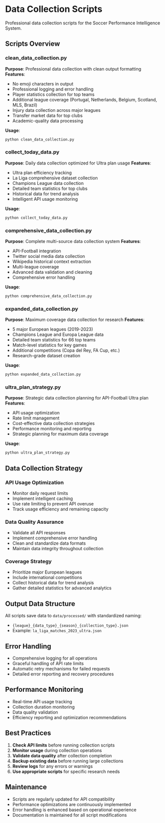# Data Collection Scripts

Professional data collection scripts for the Soccer Performance Intelligence System.

## Scripts Overview

### clean_data_collection.py
**Purpose**: Professional data collection with clean output formatting
**Features**:
- No emoji characters in output
- Professional logging and error handling
- Player statistics collection for top teams
- Additional league coverage (Portugal, Netherlands, Belgium, Scotland, MLS, Brazil)
- Injury data collection across major leagues
- Transfer market data for top clubs
- Academic-quality data processing

**Usage**:
```bash
python clean_data_collection.py
```

### collect_today_data.py
**Purpose**: Daily data collection optimized for Ultra plan usage
**Features**:
- Ultra plan efficiency tracking
- La Liga comprehensive dataset collection
- Champions League data collection
- Detailed team statistics for top clubs
- Historical data for trend analysis
- Intelligent API usage monitoring

**Usage**:
```bash
python collect_today_data.py
```

### comprehensive_data_collection.py
**Purpose**: Complete multi-source data collection system
**Features**:
- API-Football integration
- Twitter social media data collection
- Wikipedia historical context extraction
- Multi-league coverage
- Advanced data validation and cleaning
- Comprehensive error handling

**Usage**:
```bash
python comprehensive_data_collection.py
```

### expanded_data_collection.py
**Purpose**: Maximum coverage data collection for research
**Features**:
- 5 major European leagues (2019-2023)
- Champions League and Europa League data
- Detailed team statistics for 66 top teams
- Match-level statistics for key games
- Additional competitions (Copa del Rey, FA Cup, etc.)
- Research-grade dataset creation

**Usage**:
```bash
python expanded_data_collection.py
```

### ultra_plan_strategy.py
**Purpose**: Strategic data collection planning for API-Football Ultra plan
**Features**:
- API usage optimization
- Rate limit management
- Cost-effective data collection strategies
- Performance monitoring and reporting
- Strategic planning for maximum data coverage

**Usage**:
```bash
python ultra_plan_strategy.py
```

## Data Collection Strategy

### API Usage Optimization
- Monitor daily request limits
- Implement intelligent caching
- Use rate limiting to prevent API overuse
- Track usage efficiency and remaining capacity

### Data Quality Assurance
- Validate all API responses
- Implement comprehensive error handling
- Clean and standardize data formats
- Maintain data integrity throughout collection

### Coverage Strategy
- Prioritize major European leagues
- Include international competitions
- Collect historical data for trend analysis
- Gather detailed statistics for advanced analytics

## Output Data Structure

All scripts save data to `data/processed/` with standardized naming:
- `{league}_{data_type}_{season}_{collection_type}.json`
- Example: `la_liga_matches_2023_ultra.json`

## Error Handling

- Comprehensive logging for all operations
- Graceful handling of API rate limits
- Automatic retry mechanisms for failed requests
- Detailed error reporting and recovery procedures

## Performance Monitoring

- Real-time API usage tracking
- Collection duration monitoring
- Data quality validation
- Efficiency reporting and optimization recommendations

## Best Practices

1. **Check API limits** before running collection scripts
2. **Monitor usage** during collection operations
3. **Validate data quality** after collection completion
4. **Backup existing data** before running large collections
5. **Review logs** for any errors or warnings
6. **Use appropriate scripts** for specific research needs

## Maintenance

- Scripts are regularly updated for API compatibility
- Performance optimizations are continuously implemented
- Error handling is enhanced based on operational experience
- Documentation is maintained for all script modifications
